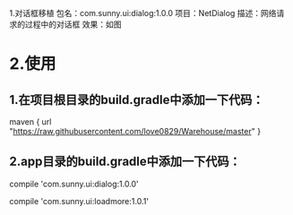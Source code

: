 1.对话框移植
包名：com.sunny.ui:dialog:1.0.0
项目：NetDialog
描述：网络请求的过程中的对话框
效果：如图

# 2.使用


## 1.在项目根目录的build.gradle中添加一下代码：
maven { url "https://raw.githubusercontent.com/love0829/Warehouse/master" }

## 2.app目录的build.gradle中添加一下代码：
 compile 'com.sunny.ui:dialog:1.0.0'

compile 'com.sunny.ui:loadmore:1.0.1'
